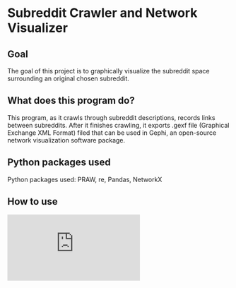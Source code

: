 # Subreddit Crawler and Network Visualizer

## Goal
The goal of this project is to graphically visualize the subreddit space surrounding an original chosen subreddit. 

## What does this program do?
This program, as it crawls through subreddit descriptions, records links between subreddits. After it finishes crawling, it exports .gexf file (Graphical Exchange XML Format) filed that can be used in Gephi, an open-source network visualization software package.

## Python packages used
Python packages used: PRAW, re, Pandas, NetworkX

## How to use


![1000 subreddits surrounding /r/datascience](https://raw.githubusercontent.com/vincentxl/RedditCrawler/master/datascience.pdf)
